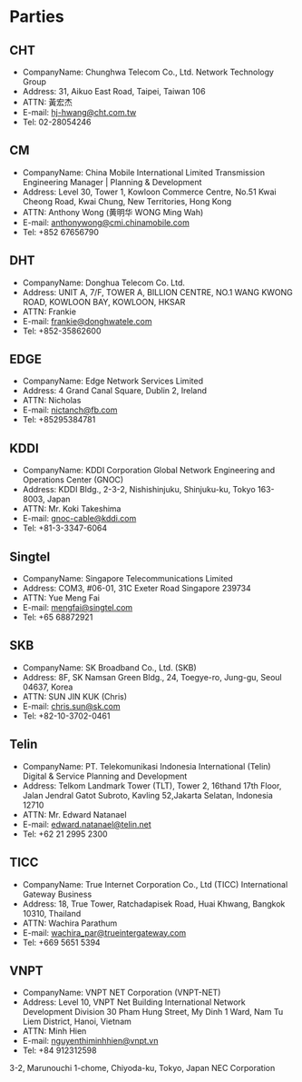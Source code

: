 ﻿# Parties

## CHT
* CompanyName: Chunghwa Telecom Co., Ltd. Network Technology Group
* Address: 31, Aikuo East Road, Taipei, Taiwan 106
* ATTN: 黃宏杰
* E-mail: hj-hwang@cht.com.tw
* Tel: 02-28054246

## CM
* CompanyName: China Mobile International Limited Transmission Engineering Manager | Planning & Development
* Address: Level 30, Tower 1, Kowloon Commerce Centre, No.51 Kwai Cheong Road, Kwai Chung, New Territories, Hong Kong
* ATTN: Anthony Wong (黄明华 WONG Ming Wah)
* E-mail: anthonywong@cmi.chinamobile.com
* Tel: +852 67656790

## DHT
* CompanyName: Donghua Telecom Co. Ltd.
* Address: UNIT A, 7/F, TOWER A, BILLION CENTRE, NO.1 WANG KWONG ROAD, KOWLOON BAY, KOWLOON, HKSAR
* ATTN: Frankie
* E-mail: frankie@donghwatele.com
* Tel: +852-35862600

## EDGE
* CompanyName: Edge Network Services Limited
* Address: 4 Grand Canal Square, Dublin 2, Ireland
* ATTN: Nicholas
* E-mail: nictanch@fb.com
* Tel: +85295384781

## KDDI
* CompanyName: KDDI Corporation Global Network Engineering and Operations Center (GNOC)
* Address: KDDI Bldg., 2-3-2, Nishishinjuku, Shinjuku-ku, Tokyo 163-8003, Japan
* ATTN: Mr. Koki Takeshima
* E-mail: gnoc-cable@kddi.com
* Tel: +81-3-3347-6064

## Singtel
* CompanyName: Singapore Telecommunications Limited
* Address: COM3, #06-01, 31C Exeter Road Singapore 239734
* ATTN: Yue Meng Fai
* E-mail: mengfai@singtel.com
* Tel: +65 68872921

## SKB
* CompanyName: SK Broadband Co., Ltd. (SKB)
* Address: 8F, SK Namsan Green Bldg., 24, Toegye-ro, Jung-gu, Seoul 04637, Korea
* ATTN: SUN JIN KUK (Chris)
* E-mail: chris.sun@sk.com
* Tel: +82-10-3702-0461

## Telin
* CompanyName: PT. Telekomunikasi Indonesia International (Telin) Digital & Service Planning and Development
* Address: Telkom Landmark Tower (TLT), Tower 2, 16thand 17th Floor,  Jalan Jendral Gatot Subroto, Kavling 52,Jakarta Selatan, Indonesia 12710
* ATTN: Mr. Edward Natanael
* E-mail: edward.natanael@telin.net
* Tel: +62 21 2995 2300

## TICC
* CompanyName: True Internet Corporation Co., Ltd (TICC) International Gateway Business
* Address: 18, True Tower, Ratchadapisek Road, Huai Khwang, Bangkok 10310, Thailand
* ATTN: Wachira Parathum
* E-mail: wachira_par@trueintergateway.com
* Tel: +669 5651 5394

## VNPT
* CompanyName: VNPT NET Corporation (VNPT-NET)
* Address: Level 10, VNPT Net Building International Network Development Division 30 Pham Hung Street, My Dinh 1 Ward, Nam Tu Liem District, Hanoi, Vietnam
* ATTN: Minh Hien
* E-mail: nguyenthiminhhien@vnpt.vn
* Tel: +84 912312598


3-2, Marunouchi 1-chome, Chiyoda-ku, Tokyo, Japan NEC Corporation